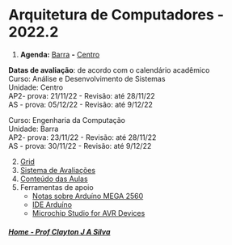 # Arquitetura de Computadores - 2022.2

1. **Agenda:** [Barra](https://1drv.ms/b/s!AsTd8oN7mu8pkbFXLfX-Min_RR3xXQ?e=dQMbVk) **-** [Centro](https://1drv.ms/b/s!AsTd8oN7mu8pkbFYfNTFsphBQWjRXw?e=Bvff7F)  

**Datas de avaliação**: de acordo com o calendário acadêmico  
Curso: Análise e Desenvolvimento de Sistemas  
Unidade: Centro  
AP2- prova: 21/11/22 - Revisão: até 28/11/22  
AS - prova: 05/12/22 - Revisão: até 9/12/22

Curso: Engenharia da Computação  
Unidade: Barra  
AP2- prova: 23/11/22 - Revisão: até 28/11/22  
AS - prova: 30/11/22 - Revisão: até 9/12/22

2. [Grid](arq_aulas/Grid_Arquitetura.md)
3. [Sistema de Avaliações](/./avaliacoes.md)
4. [Conteúdo das Aulas](arq_aulas.md)
5. Ferramentas de apoio
   * [Notas sobre Arduíno MEGA 2560](arduino.md)  
   * [IDE Arduíno](https://www.arduino.cc/en/software)
   * [Microchip Studio for AVR Devices](https://www.microchip.com/en-us/tools-resources/develop/microchip-studio#Downloads)  
  
##### [Home - Prof Clayton J A Silva](/./index.md)
